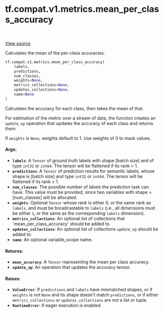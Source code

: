 <div itemscope itemtype="http://developers.google.com/ReferenceObject">
<meta itemprop="name" content="tf.compat.v1.metrics.mean_per_class_accuracy" />
<meta itemprop="path" content="Stable" />
</div>

# tf.compat.v1.metrics.mean_per_class_accuracy

<!-- Insert buttons and diff -->

<table class="tfo-notebook-buttons tfo-api" align="left">
</table>

<a target="_blank" href="/code/stable/tensorflow/python/ops/metrics_impl.py">View source</a>



Calculates the mean of the per-class accuracies.

``` python
tf.compat.v1.metrics.mean_per_class_accuracy(
    labels,
    predictions,
    num_classes,
    weights=None,
    metrics_collections=None,
    updates_collections=None,
    name=None
)
```



<!-- Placeholder for "Used in" -->

Calculates the accuracy for each class, then takes the mean of that.

For estimation of the metric over a stream of data, the function creates an
`update_op` operation that updates the accuracy of each class and returns
them.

If `weights` is `None`, weights default to 1. Use weights of 0 to mask values.

#### Args:


* <b>`labels`</b>: A `Tensor` of ground truth labels with shape [batch size] and of
  type `int32` or `int64`. The tensor will be flattened if its rank > 1.
* <b>`predictions`</b>: A `Tensor` of prediction results for semantic labels, whose
  shape is [batch size] and type `int32` or `int64`. The tensor will be
  flattened if its rank > 1.
* <b>`num_classes`</b>: The possible number of labels the prediction task can
  have. This value must be provided, since two variables with shape =
  [num_classes] will be allocated.
* <b>`weights`</b>: Optional `Tensor` whose rank is either 0, or the same rank as
  `labels`, and must be broadcastable to `labels` (i.e., all dimensions must
  be either `1`, or the same as the corresponding `labels` dimension).
* <b>`metrics_collections`</b>: An optional list of collections that
  `mean_per_class_accuracy'
  should be added to.
* <b>`updates_collections`</b>: An optional list of collections `update_op` should be
  added to.
* <b>`name`</b>: An optional variable_scope name.


#### Returns:


* <b>`mean_accuracy`</b>: A `Tensor` representing the mean per class accuracy.
* <b>`update_op`</b>: An operation that updates the accuracy tensor.


#### Raises:


* <b>`ValueError`</b>: If `predictions` and `labels` have mismatched shapes, or if
  `weights` is not `None` and its shape doesn't match `predictions`, or if
  either `metrics_collections` or `updates_collections` are not a list or
  tuple.
* <b>`RuntimeError`</b>: If eager execution is enabled.

